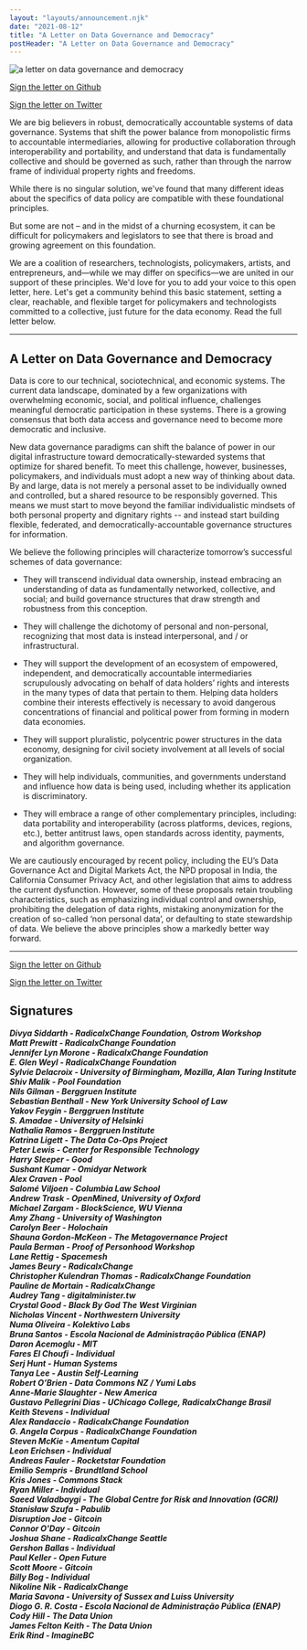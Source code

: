 ```yaml
---
layout: "layouts/announcement.njk"
date: "2021-08-12"
title: "A Letter on Data Governance and Democracy"
postHeader: "A Letter on Data Governance and Democracy"
---
```


![a letter on data governance and democracy](/images/announcements/data_gov_letter_thumbnail.png)

<a
  class="github-button"
  href="https://github.com/RadicalxChange/datagovletter/issues/new?assignees=alexrandaccio&labels=signature&template=sign-letter.yml&title=%5BSIGN%5D+Your+Name+Here"
  data-size="large"
  aria-label="Sign the letter on Github">Sign the letter on Github</a>
<script
  async
  defer
  src="https://buttons.github.io/buttons.js">
</script>

<a
  href="https://twitter.com/messages/compose?recipient_id=1062812681730543617&ref_src=twsrc%5Etfw"
  class="twitter-dm-button"
  data-size="large"
  data-text="Hi, I&#39;d like to sign the RxC Data Freedom Act Working Group&#39;s Letter on Data Governance and Democracy. Here is my name and affiliation:"
  data-screen-name="RadxChange"
  data-show-count="false">Sign the letter on Twitter</a>
<script
  async
  src="https://platform.twitter.com/widgets.js"
  charset="utf-8">
</script>

We are big believers in robust, democratically accountable systems of data governance. Systems that shift the power balance from monopolistic firms to accountable intermediaries, allowing for productive collaboration through interoperability and portability, and understand that data is fundamentally collective and should be governed as such, rather than through the narrow frame of individual property rights and freedoms.

While there is no singular solution, we've found that many different ideas about the specifics of data policy are compatible with these foundational principles.

But some are not – and in the midst of a churning ecosystem, it can be difficult for policymakers and legislators to see that there is broad and growing agreement on this foundation.

We are a coalition of researchers, technologists, policymakers, artists, and entrepreneurs, and—while we may differ on specifics—we are united in our support of these principles. We'd love for you to add your voice to this open letter, here. Let's get a community behind this basic statement, setting a clear, reachable, and flexible target for policymakers and technologists committed to a collective, just future for the data economy. Read the full letter below.

---

## A Letter on Data Governance and Democracy

Data is core to our technical, sociotechnical, and economic systems. The current data landscape, dominated by a few organizations with overwhelming economic, social, and political influence, challenges meaningful democratic participation in these systems. There is a growing consensus that both data access and governance need to become more democratic and inclusive.

New data governance paradigms can shift the balance of power in our digital infrastructure toward democratically-stewarded systems that optimize for shared benefit. To meet this challenge, however, businesses, policymakers, and individuals must adopt a new way of thinking about data. By and large, data is not merely a personal asset to be individually owned and controlled, but a shared resource to be responsibly governed. This means we must start to move beyond the familiar individualistic mindsets of both personal property and dignitary rights -- and instead start building flexible, federated, and democratically-accountable governance structures for information.

We believe the following principles will characterize tomorrow’s successful schemes of data governance:

- They will transcend individual data ownership, instead embracing an understanding of data as fundamentally networked, collective, and social; and build governance structures that draw strength and robustness from this conception.

- They will challenge the dichotomy of personal and non-personal, recognizing that most data is instead interpersonal, and / or infrastructural.

- They will support the development of an ecosystem of empowered, independent, and democratically accountable intermediaries scrupulously advocating on behalf of data holders’ rights and interests in the many types of data that pertain to them. Helping data holders combine their interests effectively is necessary to avoid dangerous concentrations of financial and political power from forming in modern data economies.

- They will support pluralistic, polycentric power structures in the data economy, designing for civil society involvement at all levels of social organization.

- They will help individuals, communities, and governments understand and influence how data is being used, including whether its application is discriminatory.

- They will embrace a range of other complementary principles, including: data portability and interoperability (across platforms, devices, regions, etc.), better antitrust laws, open standards across identity, payments, and algorithm governance.

We are cautiously encouraged by recent policy, including the EU’s Data Governance Act and Digital Markets Act, the NPD proposal in India, the California Consumer Privacy Act, and other legislation that aims to address the current dysfunction. However, some of these proposals retain troubling characteristics, such as emphasizing individual control and ownership, prohibiting the delegation of data rights, mistaking anonymization for the creation of so-called ‘non personal data’, or defaulting to state stewardship of data. We believe the above principles show a markedly better way forward.

---

<a
  class="github-button"
  href="https://github.com/RadicalxChange/datagovletter/issues/new?assignees=alexrandaccio&labels=signature&template=sign-letter.yml&title=%5BSIGN%5D+Your+Name+Here"
  data-size="large"
  aria-label="Sign the letter on Github">Sign the letter on Github</a>
<script
  async
  defer
  src="https://buttons.github.io/buttons.js">
</script>

<a
  href="https://twitter.com/messages/compose?recipient_id=1062812681730543617&ref_src=twsrc%5Etfw"
  class="twitter-dm-button"
  data-size="large"
  data-text="Hi, I&#39;d like to sign the RxC Data Freedom Act Working Group&#39;s Letter on Data Governance and Democracy. Here is my name and affiliation:"
  data-screen-name="RadxChange"
  data-show-count="false">Sign the letter on Twitter</a>
<script
  async
  src="https://platform.twitter.com/widgets.js"
  charset="utf-8">
</script>

## Signatures

***Divya Siddarth - RadicalxChange Foundation, Ostrom Workshop  
Matt Prewitt - RadicalxChange Foundation  
Jennifer Lyn Morone - RadicalxChange Foundation  
E. Glen Weyl - RadicalxChange Foundation  
Sylvie Delacroix - University of Birmingham, Mozilla, Alan Turing Institute   
Shiv Malik - Pool Foundation  
Nils Gilman - Berggruen Institute  
Sebastian Benthall - New York University School of Law  
Yakov Feygin - Berggruen Institute  
S. Amadae - University of Helsinki  
Nathalia Ramos - Berggruen Institute  
Katrina Ligett - The Data Co-Ops Project  
Peter Lewis - Center for Responsible Technology  
Harry Sleeper - Good  
Sushant Kumar - Omidyar Network  
Alex Craven - Pool  
Salomé Viljoen - Columbia Law School  
Andrew Trask - OpenMined, University of Oxford  
Michael Zargam - BlockScience, WU Vienna  
Amy Zhang - University of Washington  
Carolyn Beer - Holochain  
Shauna Gordon-McKeon - The Metagovernance Project  
Paula Berman - Proof of Personhood Workshop  
Lane Rettig - Spacemesh  
James Beury - RadicalxChange  
Christopher Kulendran Thomas - RadicalxChange Foundation  
Pauline de Mortain - RadicalxChange  
Audrey Tang - digitalminister.tw  
Crystal Good - Black By God The West Virginian  
Nicholas Vincent - Northwestern University  
Numa Oliveira - Kolektivo Labs  
Bruna Santos - Escola Nacional de Administração Pública (ENAP)  
Daron Acemoglu - MIT  
Fares El Choufi - Individual  
Serj Hunt - Human Systems  
Tanya Lee - Austin Self-Learning  
Robert O’Brien - Data Commons NZ / Yumi Labs  
Anne-Marie Slaughter - New America  
Gustavo Pellegrini Dias - UChicago College, RadicalxChange Brasil  
Keith Stevens - Individual  
Alex Randaccio - RadicalxChange Foundation  
G. Angela Corpus - RadicalxChange Foundation  
Steven McKie - Amentum Capital  
Leon Erichsen - Individual  
Andreas Fauler - Rocketstar Foundation  
Emilio Sempris - Brundtland School  
Kris Jones - Commons Stack  
Ryan Miller - Individual  
Saeed Valadbaygi - The Global Centre for Risk and Innovation (GCRI)  
Stanisław Szufa - Pabulib  
Disruption Joe - Gitcoin  
Connor O'Day - Gitcoin  
Joshua Shane - RadicalxChange Seattle  
Gershon Ballas - Individual  
Paul Keller - Open Future  
Scott Moore - Gitcoin  
Billy Bog - Individual  
Nikoline Nik - RadicalxChange  
Maria Savona - University of Sussex and Luiss University  
Diogo G. R. Costa - Escola Nacional de Administração Pública (ENAP)  
Cody Hill - The Data Union  
James Felton Keith - The Data Union  
Erik Rind - ImagineBC***
